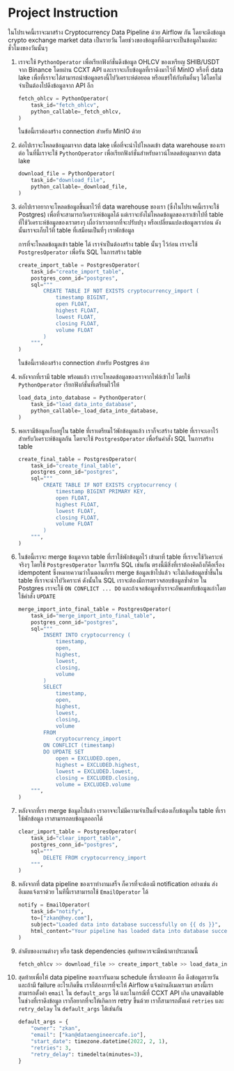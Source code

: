 # Project Instruction

ในโปรเจคนี้เราจะมาสร้าง Cryptocurrency Data Pipeline ด้วย Airflow กัน โดยจะดึงข้อมูล crypto exchange market data เป็นรายวัน โดยช่วงของข้อมูลที่ดึงมาจะเป็นข้อมูลในแต่ละชั่วโมงของวันนั้นๆ

1. เราจะใช้ `PythonOperator` เพื่อเรียกฟังก์ชั่นดึงข้อมูล OHLCV ของเหรียญ SHIB/USDT จาก Binance โดยผ่าน CCXT API และเราจะเก็บข้อมูลที่เราดึงมาไว้ที่ MinIO หรือที่ data lake เพื่อที่เราจะได้สามารถนำข้อมูลตรงนี้ไปวิเคราะห์ต่อยอด หรือแชร์ให้กับทีมอื่นๆ ได้โดยไม่จำเป็นต้องไปดึงข้อมูลจาก API อีก

   ```py
   fetch_ohlcv = PythonOperator(
       task_id="fetch_ohlcv",
       python_callable=_fetch_ohlcv,
   )
   ```

   ในข้อนี้เราต้องสร้าง connection สำหรับ MinIO ด้วย

2. ต่อไปเราจะโหลดข้อมูลมาจาก data lake เพื่อที่จะนำไปโหลดเข้า data warehouse ของเราต่อ ในที่นี้เราจะใช้ `PythonOperator` เพื่อเรียกฟังก์ชั่นสำหรับดาวน์โหลดข้อมูลมาจาก data lake

   ```py
   download_file = PythonOperator(
       task_id="download_file",
       python_callable=_download_file,
   )
   ```

3. ต่อไปเราอยากจะโหลดข้อมูลขึ้นมาไว้ที่ data warehouse ของเรา (ซึ่งในโปรเจคนี้เราจะใช้ Postgres) เพื่อที่จะสามารถวิเคราะห์ข้อมูลได้ แต่เราจะยังไม่โหลดข้อมูลของเราเข้าไปที่ table ที่ใช้วิเคราะห์ข้อมูลของเราตรงๆ เผื่อว่าเราอยากที่จะปรับปรุง หรือเปลี่ยนแปลงข้อมูลเราก่อน ดังนั้นเราจะเก็บไว้ที่ table ที่เสมือนเป็นที่ๆ เราพักข้อมูล

   การที่จะโหลดข้อมูลเข้า table ได้ เราจำเป็นต้องสร้าง table นั้นๆ ไว้ก่อน เราจะใช้ `PostgresOperator` เพื่อรัน SQL ในการสร้าง table

   ```py
   create_import_table = PostgresOperator(
       task_id="create_import_table",
       postgres_conn_id="postgres",
       sql="""
           CREATE TABLE IF NOT EXISTS cryptocurrency_import (
               timestamp BIGINT,
               open FLOAT,
               highest FLOAT,
               lowest FLOAT,
               closing FLOAT,
               volume FLOAT
           )
       """,
   )
   ```

   ในข้อนี้เราต้องสร้าง connection สำหรับ Postgres ด้วย

4. หลังจากที่เรามี table พร้อมแล้ว เราจะโหลดข้อมูลของเราจากไฟล์เข้าไป โดยใช้ `PythonOperator` เรียกฟังก์ชั่นที่เตรียมไว้ให้

   ```py
   load_data_into_database = PythonOperator(
       task_id="load_data_into_database",
       python_callable=_load_data_into_database,
   )
   ```

5. พอเรามีข้อมูลเก็บอยู่ใน table ที่เราเตรียมไว้พักข้อมูลแล้ว เราก็จะสร้าง table ที่เราจะเอาไว้สำหรับวิเคราะห์ข้อมูลกัน โดยจะใช้ `PostgresOperator` เพื่อรันคำสั่ง SQL ในการสร้าง table

   ```py
   create_final_table = PostgresOperator(
       task_id="create_final_table",
       postgres_conn_id="postgres",
       sql="""
           CREATE TABLE IF NOT EXISTS cryptocurrency (
               timestamp BIGINT PRIMARY KEY,
               open FLOAT,
               highest FLOAT,
               lowest FLOAT,
               closing FLOAT,
               volume FLOAT
           )
       """,
   )
   ```

6. ในข้อนี้เราจะ merge ข้อมูลจาก table ที่เราใช้พักข้อมูลไว้ เข้ามาที่ table ที่เราจะใช้วิเคราะห์จริงๆ โดยใช้ `PostgresOperator` ในการรัน SQL เช่นกัน ตรงนี้มีสิ่งที่เราต้องคิดถึงก็คือเรื่อง idempotent ซึ่งหมายความว่าในตอนที่เรา merge ข้อมูลเข้าไปแล้ว จะไม่เกิดข้อมูลซ้ำขึ้นใน table ที่เราจะนำไปวิเคราะห์ ดังนั้นใน SQL เราจะต้องมีการตรวจสอบข้อมูลซ้ำด้วย ใน Postgres เราจะใช้ `ON CONFLICT ... DO` และถ้าเจอข้อมูลซ้ำเราจะอัพเดททับข้อมูลเก่าโดยใช้คำสั่ง `UPDATE`

   ```py
   merge_import_into_final_table = PostgresOperator(
       task_id="merge_import_into_final_table",
       postgres_conn_id="postgres",
       sql="""
           INSERT INTO cryptocurrency (
               timestamp,
               open,
               highest,
               lowest,
               closing,
               volume
           )
           SELECT
               timestamp,
               open,
               highest,
               lowest,
               closing,
               volume
           FROM
               cryptocurrency_import
           ON CONFLICT (timestamp)
           DO UPDATE SET
               open = EXCLUDED.open,
               highest = EXCLUDED.highest,
               lowest = EXCLUDED.lowest,
               closing = EXCLUDED.closing,
               volume = EXCLUDED.volume
       """,
   )
   ```

7. หลังจากที่เรา merge ข้อมูลไปแล้ว เราอาจจะไม่มีความจำเป็นที่จะต้องเก็บข้อมูลใน table ที่เราใช้พักข้อมูล เราสามารถลบข้อมูลออกได้

   ```py
   clear_import_table = PostgresOperator(
       task_id="clear_import_table",
       postgres_conn_id="postgres",
       sql="""
           DELETE FROM cryptocurrency_import
       """,
   )
   ```

8. หลังจากที่ data pipeline ของเราทำงานเสร็จ ก็ควรที่จะต้องมี notification อย่างเช่น ส่งอีเมลแจ้งเราด้วย ในทีนี้เราสามารถใช้ `EmailOperator` ได้

   ```py
   notify = EmailOperator(
       task_id="notify",
       to=["zkan@hey.com"],
       subject="Loaded data into database successfully on {{ ds }}",
       html_content="Your pipeline has loaded data into database successfully",
   )
   ```

9. ลำดับของงานต่างๆ หรือ task dependencies สุดท้ายควรจะมีหน้าตาประมาณนี้

   ```py
   fetch_ohlcv >> download_file >> create_import_table >> load_data_into_database >> create_final_table >> merge_import_into_final_table >> clear_import_table >> notify
   ```

10. สุดท้ายเพื่อให้ data pipeline ของเรารันตาม schedule ที่เราต้องการ คือ ดึงข้อมูลรายวัน และถ้ามี failure อะไรเกิดขึ้น เราก็ต้องการที่จะให้ Airflow แจ้งผ่านอีเมลเรามา ตรงนี้เราสามารถตั้งค่า `email` ใน `default_args` ได้ และในกรณีที่ CCXT API เกิด unavailable ในช่วงที่เราดึงข้อมูล เราก็อยากที่จะให้เกิดการ retry ขึ้นด้วย เราก็สามารถตั้งแค่ `retries` และ `retry_delay` ใน `default_args` ได้เช่นกัน

    ```py
    default_args = {
        "owner": "zkan",
        "email": ["kan@dataengineercafe.io"],
        "start_date": timezone.datetime(2022, 2, 1),
        "retries": 3,
        "retry_delay": timedelta(minutes=3),
    }
    ```
